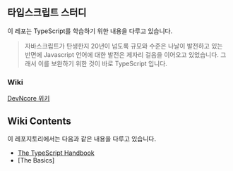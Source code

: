 ## 타입스크립트 스터디 

이 레포는 TypeScript를 학습하기 위한 내용을 다루고 있습니다.

> 자바스크립트가 탄생한지 20년이 넘도록 규모와 수준은 나날이 발전하고 있는 반면에 Javascript 언어에 대한 발전은 제자리 걸음을 이어오고 있었습니다. 그래서 이를 보완하기 위한 것이 바로 TypeScript 입니다. 

### Wiki
[DevNcore 위키](https://github.com/devncore/study-typescript/wiki)

## Wiki Contents
이 레포지토리에서는 다음과 같은 내용을 다루고 있습니다.

- [The TypeScript Handbook](https://github.com/devncore/study-typescript/wiki/the-typescript-handbook)
- [The Basics]
